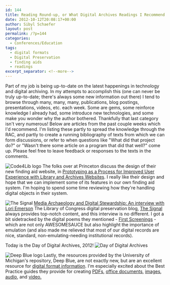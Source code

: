 ```yaml
---
id: 144
title: Reading Round-up, or What Digital Archives Readings I Recommend This Week
date: 2012-10-12T20:08:17+00:00
author: Sibyl Schaefer
layout: post
permalink: /?p=144
categories:
  - Conferences/Education
tags:
  - digital formats
  - Digital Preservation
  - finding aids
  - readings
excerpt_separator: <!--more-->
---
```

Part of my job is being up-to-date on the latest happenings in technology and digital archiving. In my attempts to accomplish this (one can never be truly up-to-date; there's always some new information out there) I tend to browse through many, many, many, publications, blog postings, presentations, videos, etc. each week. Some are gems, some reinforce knowledge I already had, some introduce new technologies, and some make you wonder why the author bothered. Thankfully that last category isn't very numerous! Below are articles from the past couple weeks which I'd recommend. I'm listing these partly to spread the knowledge through the RAC, and partly to create a running bibliography of texts from which we can form discussions, or refer to when questions like "What did that project do?" or "Wasn't there some article on a program that did that well?" come up. Please feel free to leave feedback or responses to the texts in the comments.<!--more-->

![Code4Lib logo](http://journal.code4lib.org/wp-content/themes/c4lj/images/logo.png)
The folks over at Princeton discuss the design of their new finding aid website, in [Prototyping as a Process for Improved User Experience with Library and Archives Websites](http://journal.code4lib.org/articles/7394). I really like their design and hope that we can implement some of its features in our own finding aid system. I'm hoping to spend some time reviewing how they're handling digital objects in their system.

![The Signal](http://blogs.loc.gov/wp-content/blogs.metadata/digitalpreservation/images/header-small.jpg)
[Media Archaeology and Digital Stewardship: An interview with Lori Emerson](http://blogs.loc.gov/digitalpreservation/2012/10/media-archaeology-and-digital-stewardship-an-interview-with-lori-emerson/) The Library of Congress digital preservation blog, [The Signal](http://blogs.loc.gov/digitalpreservation/) always provides top-notch content, and this interview is no different. I got a bit sidetracked by the digital poems they mentioned - [First Screenings](http://vispo.com/bp/) - which are not only AWESOMESAUCE but also highlight the importance of emulation (and also made me relieved that most of our digital records are nice, standard, non-emulating-needing institutional records).

Today is the Day of Digital Archives, 2012!
![Day of Digital Archives](http://2.bp.blogspot.com/-MGtNZQcO3I8/UClY5KZi8xI/AAAAAAAAAKY/ctMdvfkoJGU/s1600/header13.jpg)

![Deep Blue logo](http://deepblue.lib.umich.edu/image/drop1.gif)
Lastly, the resources provided by the University of Michigan's repository, Deep Blue, are not exactly new, but are an excellent resource for [digital format information](http://deepblue.lib.umich.edu/about/deepbluepreservation.jsp). I'm especially excited about the Best Practice guides they provide for creating [PDFs](http://deepblue.lib.umich.edu/handle/2027.42/58005),  [office documents](http://deepblue.lib.umich.edu/bitstream/2027.42/40245/1/MicrosoftOffice-Best_Practice.pdf), [images](http://deepblue.lib.umich.edu/bitstream/2027.42/40247/1/Images-Best_Practice.pdf), [audio](http://deepblue.lib.umich.edu/bitstream/2027.42/40248/1/Audio-Best_Practice.pdf), and [video.](http://deepblue.lib.umich.edu/handle/2027.42/83222)
